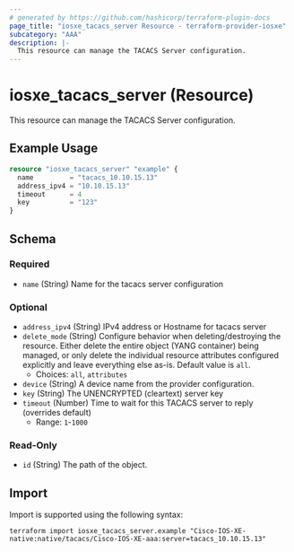 ```yaml
---
# generated by https://github.com/hashicorp/terraform-plugin-docs
page_title: "iosxe_tacacs_server Resource - terraform-provider-iosxe"
subcategory: "AAA"
description: |-
  This resource can manage the TACACS Server configuration.
---
```


# iosxe_tacacs_server (Resource)

This resource can manage the TACACS Server configuration.

## Example Usage

```terraform
resource "iosxe_tacacs_server" "example" {
  name         = "tacacs_10.10.15.13"
  address_ipv4 = "10.10.15.13"
  timeout      = 4
  key          = "123"
}
```

<!-- schema generated by tfplugindocs -->
## Schema

### Required

- `name` (String) Name for the tacacs server configuration

### Optional

- `address_ipv4` (String) IPv4 address or Hostname for tacacs server
- `delete_mode` (String) Configure behavior when deleting/destroying the resource. Either delete the entire object (YANG container) being managed, or only delete the individual resource attributes configured explicitly and leave everything else as-is. Default value is `all`.
  - Choices: `all`, `attributes`
- `device` (String) A device name from the provider configuration.
- `key` (String) The UNENCRYPTED (cleartext) server key
- `timeout` (Number) Time to wait for this TACACS server to reply (overrides default)
  - Range: `1`-`1000`

### Read-Only

- `id` (String) The path of the object.

## Import

Import is supported using the following syntax:

```shell
terraform import iosxe_tacacs_server.example "Cisco-IOS-XE-native:native/tacacs/Cisco-IOS-XE-aaa:server=tacacs_10.10.15.13"
```
